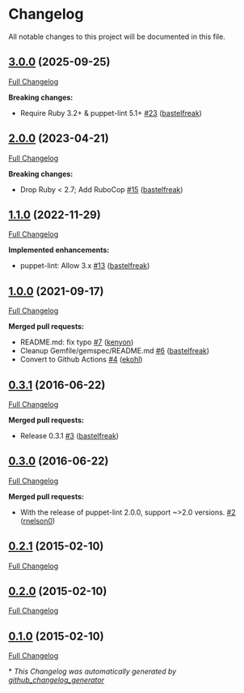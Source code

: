 # Changelog

All notable changes to this project will be documented in this file.

## [3.0.0](https://github.com/voxpupuli/puppet-lint-file_ensure-check/tree/3.0.0) (2025-09-25)

[Full Changelog](https://github.com/voxpupuli/puppet-lint-file_ensure-check/compare/2.0.0...3.0.0)

**Breaking changes:**

- Require Ruby 3.2+ & puppet-lint 5.1+ [\#23](https://github.com/voxpupuli/puppet-lint-file_ensure-check/pull/23) ([bastelfreak](https://github.com/bastelfreak))

## [2.0.0](https://github.com/voxpupuli/puppet-lint-file_ensure-check/tree/2.0.0) (2023-04-21)

[Full Changelog](https://github.com/voxpupuli/puppet-lint-file_ensure-check/compare/1.1.0...2.0.0)

**Breaking changes:**

- Drop Ruby \< 2.7; Add RuboCop [\#15](https://github.com/voxpupuli/puppet-lint-file_ensure-check/pull/15) ([bastelfreak](https://github.com/bastelfreak))

## [1.1.0](https://github.com/voxpupuli/puppet-lint-file_ensure-check/tree/1.1.0) (2022-11-29)

[Full Changelog](https://github.com/voxpupuli/puppet-lint-file_ensure-check/compare/1.0.0...1.1.0)

**Implemented enhancements:**

- puppet-lint: Allow 3.x [\#13](https://github.com/voxpupuli/puppet-lint-file_ensure-check/pull/13) ([bastelfreak](https://github.com/bastelfreak))

## [1.0.0](https://github.com/voxpupuli/puppet-lint-file_ensure-check/tree/1.0.0) (2021-09-17)

[Full Changelog](https://github.com/voxpupuli/puppet-lint-file_ensure-check/compare/0.3.1...1.0.0)

**Merged pull requests:**

- README.md: fix typo [\#7](https://github.com/voxpupuli/puppet-lint-file_ensure-check/pull/7) ([kenyon](https://github.com/kenyon))
- Cleanup Gemfile/gemspec/README.md [\#6](https://github.com/voxpupuli/puppet-lint-file_ensure-check/pull/6) ([bastelfreak](https://github.com/bastelfreak))
- Convert to Github Actions [\#4](https://github.com/voxpupuli/puppet-lint-file_ensure-check/pull/4) ([ekohl](https://github.com/ekohl))

## [0.3.1](https://github.com/voxpupuli/puppet-lint-file_ensure-check/tree/0.3.1) (2016-06-22)

[Full Changelog](https://github.com/voxpupuli/puppet-lint-file_ensure-check/compare/0.3.0...0.3.1)

**Merged pull requests:**

- Release 0.3.1 [\#3](https://github.com/voxpupuli/puppet-lint-file_ensure-check/pull/3) ([bastelfreak](https://github.com/bastelfreak))

## [0.3.0](https://github.com/voxpupuli/puppet-lint-file_ensure-check/tree/0.3.0) (2016-06-22)

[Full Changelog](https://github.com/voxpupuli/puppet-lint-file_ensure-check/compare/0.2.1...0.3.0)

**Merged pull requests:**

- With the release of puppet-lint 2.0.0, support ~\>2.0 versions. [\#2](https://github.com/voxpupuli/puppet-lint-file_ensure-check/pull/2) ([rnelson0](https://github.com/rnelson0))

## [0.2.1](https://github.com/voxpupuli/puppet-lint-file_ensure-check/tree/0.2.1) (2015-02-10)

[Full Changelog](https://github.com/voxpupuli/puppet-lint-file_ensure-check/compare/0.2.0...0.2.1)

## [0.2.0](https://github.com/voxpupuli/puppet-lint-file_ensure-check/tree/0.2.0) (2015-02-10)

[Full Changelog](https://github.com/voxpupuli/puppet-lint-file_ensure-check/compare/0.1.0...0.2.0)

## [0.1.0](https://github.com/voxpupuli/puppet-lint-file_ensure-check/tree/0.1.0) (2015-02-10)

[Full Changelog](https://github.com/voxpupuli/puppet-lint-file_ensure-check/compare/0a62e9ab6f9b159c34d2f5b8392a24d78ebe8109...0.1.0)



\* *This Changelog was automatically generated by [github_changelog_generator](https://github.com/github-changelog-generator/github-changelog-generator)*
